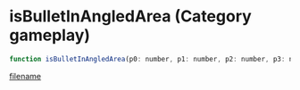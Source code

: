 # isBulletInAngledArea (Category gameplay)

```js
function isBulletInAngledArea(p0: number, p1: number, p2: number, p3: number, p4: number, p5: number, p6: number, p7: boolean): boolean
```

[filename](isBulletInAngledArea_m.md ':include')